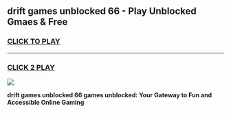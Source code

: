 
## drift games unblocked 66 - Play Unblocked Gmaes & Free
<h3>
<a href="https://news.freeplayer.one?title=drift_games_unblocked_66&ref=23F">CLICK TO PLAY</a></h3>
<hr>

<h3>
<a href="https://news.freeplayer.one?title=drift_games_unblocked_66&ref=23F">CLICK 2 PLAY</a>
  
</h3>

<a href="https://news.freeplayer.one?title=drift_games_unblocked_66&ref=23F/"><img src="https://clearcache.store/games.png"></a>


**drift games unblocked 66 games unblocked: Your Gateway to Fun and Accessible Online Gaming**
